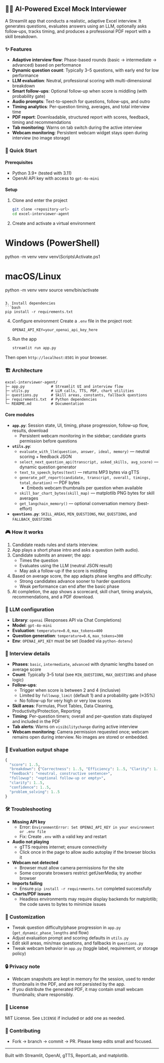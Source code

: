 ## 🧑‍💻 AI-Powered Excel Mock Interviewer

A Streamlit app that conducts a realistic, adaptive Excel interview. It generates questions, evaluates answers using an LLM, optionally asks follow‑ups, tracks timing, and produces a professional PDF report with a skill breakdown.

### ✨ Features

- **Adaptive interview flow**: Phase-based rounds (basic → intermediate → advanced) based on performance
- **Dynamic question count**: Typically 3–5 questions, with early end for low performance
- **LLM evaluation**: Neutral, professional scoring with multi-dimensional breakdown
- **Smart follow-ups**: Optional follow-up when score is middling (with probability gate)
- **Audio prompts**: Text-to-speech for questions, follow-ups, and outro
- **Timing analytics**: Per-question timing, averages, and total interview time
- **PDF report**: Downloadable, structured report with scores, feedback, timing and recommendations
- **Tab monitoring**: Warns on tab switch during the active interview
- **Webcam monitoring**: Persistent webcam widget stays open during interview (no image storage)

### 🚀 Quick Start

#### Prerequisites
- Python 3.9+ (tested with 3.11)
- OpenAI API key with access to `gpt-4o-mini`

#### Setup

1. Clone and enter the project
   ```bash
   git clone <repository-url>
   cd excel-interviewer-agent
   ```

2. Create and activate a virtual environment

# Windows (PowerShell)
   python -m venv venv
venv\Scripts\Activate.ps1
   
   # macOS/Linux
python -m venv venv
   source venv/bin/activate
   ```

3. Install dependencies
   ```bash
   pip install -r requirements.txt
   ```

4. Configure environment
   Create a `.env` file in the project root:
   ```env
   OPENAI_API_KEY=your_openai_api_key_here
   ```

5. Run the app
   ```bash
   streamlit run app.py
   ```
Then open `http://localhost:8501` in your browser.

### 🏗️ Architecture

```
excel-interviewer-agent/
├─ app.py            # Streamlit UI and interview flow
├─ utils.py          # LLM calls, TTS, PDF, chart utilities
├─ questions.py      # Skill areas, constants, fallback questions
├─ requirements.txt  # Python dependencies
└─ README.md         # Documentation
```

#### Core modules
- **`app.py`**: Session state, UI, timing, phase progression, follow-up flow, results, download
  - Persistent webcam monitoring in the sidebar; candidate grants permission before questions
- **`utils.py`**:
  - `evaluate_with_llm(question, answer, ideal, memory)` — neutral scoring + feedback JSON
  - `select_next_question_api(transcript, asked_skills, avg_score)` — dynamic question generator
  - `text_to_speech_bytes(text)` — returns MP3 bytes via gTTS
  - `generate_pdf_report(candidate, transcript, overall, timings, total_duration)` — PDF bytes
    - Embeds webcam thumbnails per question when available
  - `skill_bar_chart_bytes(skill_map)` — matplotlib PNG bytes for skill averages
  - `get_langchain_memory()` — optional conversation memory (best-effort)
- **`questions.py`**: `SKILL_AREAS`, `MIN_QUESTIONS`, `MAX_QUESTIONS`, and `FALLBACK_QUESTIONS`

### 🎮 How it works

1. Candidate reads rules and starts interview.
2. App plays a short phase intro and asks a question (with audio).
3. Candidate submits an answer; the app:
   - Times the question
   - Evaluates using the LLM (neutral JSON result)
   - May ask a follow-up if the score is middling
4. Based on average score, the app adapts phase lengths and difficulty:
   - Strong candidates advance sooner to harder questions
   - Weak performance can end after the basic phase
5. At completion, the app shows a scorecard, skill chart, timing analysis, recommendations, and a PDF download.

### 🤖 LLM configuration

- **Library**: `openai` (Responses API via Chat Completions)
- **Model**: `gpt-4o-mini`
- **Evaluation**: `temperature=0.0`, `max_tokens=400`
- **Question generation**: `temperature=0.6`, `max_tokens=300`
- **Env**: `OPENAI_API_KEY` must be set (loaded via `python-dotenv`)

### 🔎 Interview details

- **Phases**: `basic`, `intermediate`, `advanced` with dynamic lengths based on average score
- **Count**: Typically 3–5 total (see `MIN_QUESTIONS`, `MAX_QUESTIONS` and phase logic)
- **Follow-ups**:
  - Trigger when score is between 2 and 4 (inclusive)
  - Limited by `followup_limit` (default 1) and a probability gate (≈35%)
  - No follow-up for very high or very low scores
- **Skill areas**: Formulas, Pivot Tables, Data Cleaning, Productivity/Protection, Reporting
- **Timing**: Per-question timers; overall and per-question stats displayed and included in the PDF
- **Tab alerts**: Warns on `visibilitychange` during active interview
- **Webcam monitoring**: Camera permission requested once; webcam remains open during interview. No images are stored or embedded.

### 🧩 Evaluation output shape

```python
{
  "score": 1..5,
  "breakdown": {"Correctness": 1..5, "Efficiency": 1..5, "Clarity": 1..5, "Completeness": 1..5},
  "feedback": "<neutral, constructive sentence>",
  "followup": "<optional follow-up or empty>",
  "clarity": 1..5,
  "confidence": 1..5,
  "problem_solving": 1..5
}
```

### 🛠️ Troubleshooting

- **Missing API key**
  - Error: `EnvironmentError: Set OPENAI_API_KEY in your environment or .env file`
  - Fix: Create `.env` with a valid key and restart
- **Audio not playing**
  - gTTS requires internet; ensure connectivity
  - Click once in the page to allow audio autoplay if the browser blocks it
- **Webcam not detected**
  - Browser must allow camera permissions for the site
  - Some corporate browsers restrict getUserMedia; try another browser
- **Imports failing**
  - Ensure `pip install -r requirements.txt` completed successfully
- **Charts/PDF issues**
  - Headless environments may require display backends for matplotlib; the code saves to bytes to minimize issues

### 🔧 Customization

- Tweak question difficulty/phase progression in `app.py` (`get_dynamic_phase_lengths` and flow)
- Adjust evaluation prompt and scoring defaults in `utils.py`
- Edit skill areas, min/max questions, and fallbacks in `questions.py`
- Tweak webcam behavior in `app.py` (toggle label, requirement, or storage policy)

### 🔒 Privacy note

- Webcam snapshots are kept in memory for the session, used to render thumbnails in the PDF, and are not persisted by the app.
- If you distribute the generated PDF, it may contain small webcam thumbnails; share responsibly.

### 📜 License

MIT License. See `LICENSE` if included or add one as needed.

### 🤝 Contributing

- Fork → branch → commit → PR. Please keep edits small and focused.

---

Built with Streamlit, OpenAI, gTTS, ReportLab, and matplotlib.
